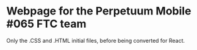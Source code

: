 # Webpage for the Perpetuum Mobile #065 FTC team

Only the .CSS and .HTML initial files, before being converted for React.
